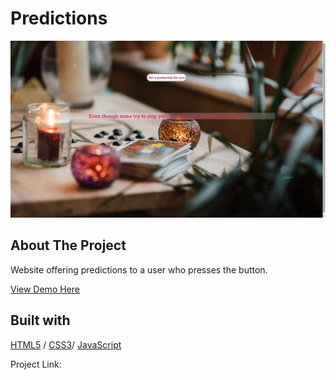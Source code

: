 # Predictions

<img src="./Prediction.jpg" alt="Image" width="auto">

<!-- ABOUT THE PROJECT -->
## About The Project

Website offering predictions to a user who presses the button.
  <p>
    <a href="https://prediction-anna.glitch.me/">View Demo Here</a>
  </p>



## Built with 

[HTML5](https://www.w3schools.com/html/) / [CSS3](https://www.w3schools.com/css/)/ [JavaScript](https://www.w3schools.com/js/)


Project Link:  
